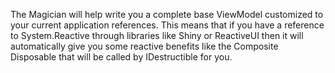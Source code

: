 The Magician will help write you a complete base ViewModel customized to your current application references. This means that if you have a reference to System.Reactive through libraries like Shiny or ReactiveUI then it will automatically give you some reactive benefits like the Composite Disposable that will be called by IDestructible for you.

